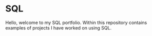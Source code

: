 # SQL
Hello, welcome to my SQL portfolio. Within this repository contains examples of projects I have worked on using SQL.
